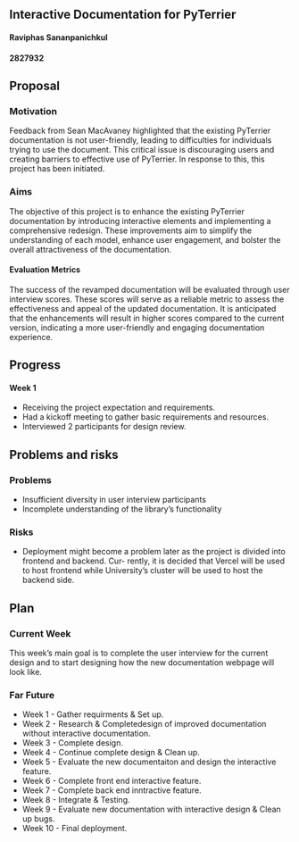 
## Interactive Documentation for PyTerrier
#### Raviphas Sananpanichkul
#### 2827932 

## Proposal
### Motivation

Feedback from Sean MacAvaney highlighted that the existing PyTerrier documentation is not user-friendly, leading to difficulties for individuals trying to use the document. This critical issue is discouraging users and creating barriers to effective use of PyTerrier. In response to this, this project has been initiated.



### Aims

The objective of this project is to enhance the existing PyTerrier documentation by introducing interactive elements and implementing a comprehensive redesign. These improvements aim to simplify the understanding of each model, enhance user engagement, and bolster the overall attractiveness of the documentation.

#### Evaluation Metrics
The success of the revamped documentation will be evaluated through user interview scores. These scores will serve as a reliable metric to assess the effectiveness and appeal of the updated documentation. It is anticipated that the enhancements will result in higher scores compared to the current version, indicating a more user-friendly and engaging documentation experience.




## Progress
#### Week 1
- Receiving the project expectation and requirements.
- Had a kickoff meeting to gather basic requirements and resources.
- Interviewed 2 participants for design review.


## Problems and risks
### Problems
- Insufficient diversity in user interview participants
- Incomplete understanding of the library’s functionality


### Risks
- Deployment might become a problem later as the project is divided into frontend and backend. Cur- rently, it is decided that Vercel will be used to host frontend while University’s cluster will be used to host the backend side.


## Plan
### Current Week
This week’s main goal is to complete the user interview for the current design and to start designing how
the new documentation webpage will look like.


### Far Future
- Week 1 - Gather requirments & Set up.
- Week 2 - Research & Completedesign of improved documentation without interactive documentation.
- Week 3 - Complete design.
- Week 4 - Continue complete design & Clean up.
- Week 5 - Evaluate the new documentaiton and design the interactive feature.
- Week 6 - Complete front end interactive feature.
- Week 7 - Complete back end inntractive feature.
- Week 8 - Integrate & Testing.
- Week 9 - Evaluate new documentation with interactive design & Clean up bugs.
- Week 10 - Final deployment.


